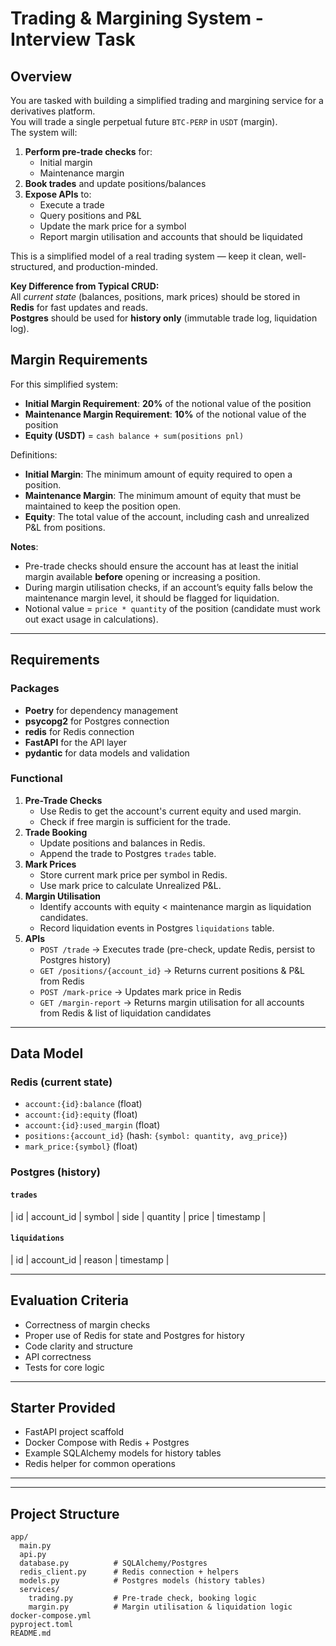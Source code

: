 # Trading & Margining System - Interview Task

## Overview
You are tasked with building a simplified trading and margining service for a derivatives platform.  
You will trade a single perpetual future `BTC-PERP` in `USDT` (margin).   
The system will:

1. **Perform pre-trade checks** for:
   - Initial margin
   - Maintenance margin
2. **Book trades** and update positions/balances
3. **Expose APIs** to:
   - Execute a trade
   - Query positions and P&L
   - Update the mark price for a symbol
   - Report margin utilisation and accounts that should be liquidated

This is a simplified model of a real trading system — keep it clean, well-structured, and production-minded.

**Key Difference from Typical CRUD:**  
All *current state* (balances, positions, mark prices) should be stored in **Redis** for fast updates and reads.  
**Postgres** should be used for **history only** (immutable trade log, liquidation log).

## Margin Requirements

For this simplified system:

- **Initial Margin Requirement**: **20%** of the notional value of the position
- **Maintenance Margin Requirement**: **10%** of the notional value of the position
- **Equity (USDT)** = `cash balance + sum(positions pnl)`

Definitions:
- **Initial Margin**: The minimum amount of equity required to open a position.
- **Maintenance Margin**: The minimum amount of equity that must be maintained to keep the position open.
- **Equity**: The total value of the account, including cash and unrealized P&L from positions.

**Notes**:
- Pre-trade checks should ensure the account has at least the initial margin available **before** opening or increasing a position.
- During margin utilisation checks, if an account’s equity falls below the maintenance margin level, it should be flagged for liquidation.
- Notional value = `price * quantity` of the position (candidate must work out exact usage in calculations).


---

## Requirements

### Packages
- **Poetry** for dependency management
- **psycopg2** for Postgres connection
- **redis** for Redis connection
- **FastAPI** for the API layer
- **pydantic** for data models and validation


### Functional
1. **Pre-Trade Checks**
   - Use Redis to get the account's current equity and used margin.
   - Check if free margin is sufficient for the trade.
2. **Trade Booking**
   - Update positions and balances in Redis.
   - Append the trade to Postgres `trades` table.
3. **Mark Prices**
   - Store current mark price per symbol in Redis.
   - Use mark price to calculate Unrealized P&L.
4. **Margin Utilisation**
   - Identify accounts with equity < maintenance margin as liquidation candidates.
   - Record liquidation events in Postgres `liquidations` table.
5. **APIs**
   - `POST /trade` → Executes trade (pre-check, update Redis, persist to Postgres history)
   - `GET /positions/{account_id}` → Returns current positions & P&L from Redis
   - `POST /mark-price` → Updates mark price in Redis
   - `GET /margin-report` → Returns margin utilisation for all accounts from Redis & list of liquidation candidates

---


## Data Model

### Redis (current state)
- `account:{id}:balance` (float)
- `account:{id}:equity` (float)
- `account:{id}:used_margin` (float)
- `positions:{account_id}` (hash: `{symbol: quantity, avg_price}`)
- `mark_price:{symbol}` (float)

### Postgres (history)
#### `trades`
| id | account_id | symbol | side | quantity | price | timestamp |

#### `liquidations`
| id | account_id | reason | timestamp |

---

## Evaluation Criteria
- Correctness of margin checks
- Proper use of Redis for state and Postgres for history
- Code clarity and structure
- API correctness
- Tests for core logic

---

## Starter Provided
- FastAPI project scaffold
- Docker Compose with Redis + Postgres
- Example SQLAlchemy models for history tables
- Redis helper for common operations

---

---

## **Project Structure**

```plaintext
app/
  main.py
  api.py
  database.py          # SQLAlchemy/Postgres
  redis_client.py      # Redis connection + helpers
  models.py            # Postgres models (history tables)
  services/
    trading.py         # Pre-trade check, booking logic
    margin.py          # Margin utilisation & liquidation logic
docker-compose.yml
pyproject.toml
README.md